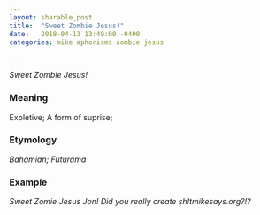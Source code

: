 ```yaml
---
layout: sharable_post
title:  "Sweet Zombie Jesus!"
date:   2018-04-13 13:49:00 -0400
categories: mike aphorisms zombie jesus

---
```


_Sweet Zombie Jesus!_

### Meaning

Expletive; A form of suprise;

### Etymology

_Bahamian; Futurama_

### Example

_Sweet Zomie Jesus Jon! Did you really create sh!tmikesays.org?!?_
